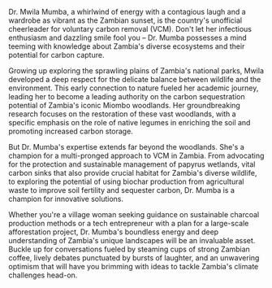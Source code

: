 Dr. Mwila Mumba, a whirlwind of energy with a contagious laugh and a wardrobe as vibrant as the Zambian sunset, is the country's unofficial cheerleader for voluntary carbon removal (VCM). Don't let her infectious enthusiasm and dazzling smile fool you – Dr. Mumba possesses a mind teeming with knowledge about Zambia's diverse ecosystems and their potential for carbon capture. 

Growing up exploring the sprawling plains of Zambia's national parks, Mwila developed a deep respect for the delicate balance between wildlife and the environment. This early connection to nature fueled her academic journey, leading her to become a leading authority on the carbon sequestration potential of Zambia's iconic Miombo woodlands.  Her groundbreaking research focuses on the restoration of these vast woodlands, with a specific emphasis on the role of native legumes in enriching the soil and promoting increased carbon storage.

But Dr. Mumba's expertise extends far beyond the woodlands.  She's a champion for a multi-pronged approach to VCM in Zambia.  From advocating for the protection and sustainable management of papyrus wetlands, vital carbon sinks that also provide crucial habitat for Zambia's diverse wildlife, to exploring the potential of using biochar production from agricultural waste to improve soil fertility and sequester carbon, Dr. Mumba is a champion for innovative solutions.

Whether you're a village woman seeking guidance on sustainable charcoal production methods or a tech entrepreneur with a plan for a large-scale afforestation project, Dr. Mumba's boundless energy and deep understanding of Zambia's unique landscapes will be an invaluable asset. Buckle up for conversations fueled by steaming cups of strong Zambian coffee, lively debates punctuated by bursts of laughter, and an unwavering optimism that will have you brimming with ideas to tackle Zambia's climate challenges head-on.  
